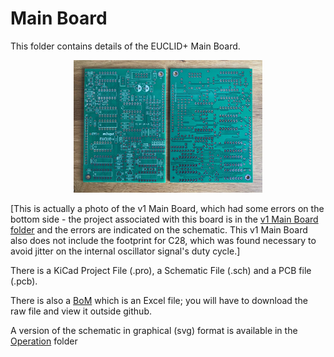 # Main Board
This folder contains details of the EUCLID+ Main Board.

<p width=100%, align="center">
<img width=60%, src="https://github.com/m0xpd/EUCLIDplus/blob/main/Hardware/Images/Main%20Board.jpg">
</p>

[This is actually a photo of the v1 Main Board, which had some errors on the bottom side - the project associated with this board is in the [v1 Main Board folder](https://github.com/m0xpd/EUCLIDplus/tree/main/Hardware/Main%20Board/v1%20Main%20Board) and the errors are indicated on the schematic. This v1 Main Board also does not include the footprint for C28, which was found necessary to avoid jitter on the internal oscillator signal's duty cycle.]

There is a KiCad Project File (.pro), a Schematic File (.sch) and a PCB file (.pcb).

There is also a [BoM](https://github.com/m0xpd/EUCLIDplus/blob/main/Hardware/Main%20Board/Euclid%2B%20Main%20Board%20BoM.xlsx) which is an Excel file; you will have to download the raw file and view it outside github.

A version of the schematic in graphical (svg) format is available in the [Operation](https://github.com/m0xpd/EUCLIDplus/tree/main/Operation#readme) folder
